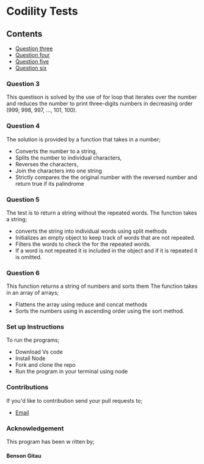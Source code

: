 # Codility Tests
## Contents

- [Question three](#Question3)
- [Question four](#Question4)
- [Question five](#Question5)
- [Question six](#Question6)

### Question 3
This questison is solved by the use of for loop that iterates over the number and reduces the number to print three-digits numbers in decreasing order (999, 998, 997, ..., 101, 100).

### Question 4
The solution is provided by a function that takes in a number;
* Converts the number to a string,
* Splits the number to individual characters,
* Reverses the characters,
* Join the characters into one string
* Strictly compares the the original number with the reversed number and return true if its palindrome

### Question 5
The test is to return a string without the repeated words.
The function takes a string;
* converts the string into individual words using split methods
* Initializes an empty object to keep track of words that are not repeated.
* Filters the words to check the for the repeated words.
* If a word is not repeated it is included in the object and if it is repeated it is omitted.

### Question 6
This function returns a string of numbers and sorts them
The function takes in an array of arrays;
* Flattens the array using reduce and concat methods
* Sorts the numbers using in ascending order using the sort method.

### Set up Instructions
To run the programs;
- Download Vs code
- Install Node
- Fork and clone the repo
- Run the program in your terminal using  node

### Contributions
If you'd like to contribution send your pull requests to;

- [Email](mailto:bensonkamaugitau@gmail.com)

### Acknowledgement
This program has been w ritten by;
#### Benson Gitau